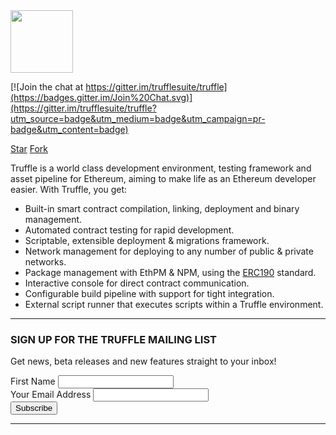 <img src='img/logo.png' width="100px" />

[![Join the chat at https://gitter.im/trufflesuite/truffle](https://badges.gitter.im/Join%20Chat.svg)](https://gitter.im/trufflesuite/truffle?utm_source=badge&utm_medium=badge&utm_campaign=pr-badge&utm_content=badge)

<a class="github-button" href="https://github.com/trufflesuite/truffle" data-icon="octicon-star" data-show-count="true" aria-label="Star trufflesuite/truffle on GitHub">Star</a>
<a class="github-button" href="https://github.com/trufflesuite/truffle/fork" data-icon="octicon-repo-forked" data-show-count="true" aria-label="Fork trufflesuite/truffle on GitHub">Fork</a>

Truffle is a world class development environment, testing framework and asset pipeline for Ethereum, aiming to make life as an Ethereum developer easier. With Truffle, you get:

* Built-in smart contract compilation, linking, deployment and binary management.
* Automated contract testing for rapid development.
* Scriptable, extensible deployment & migrations framework.
* Network management for deploying to any number of public & private networks.
* Package management with EthPM & NPM, using the [ERC190](https://github.com/ethereum/EIPs/issues/190) standard.
* Interactive console for direct contract communication.
* Configurable build pipeline with support for tight integration.
* External script runner that executes scripts within a Truffle environment.

-------------------------------

<div class="BetaSignup">
  <h3>SIGN UP FOR THE TRUFFLE MAILING LIST</h3>

  <p>Get news, beta releases and new features straight to your inbox!</p>

  <div id="mc_embed_signup">
    <form action="//readthedocs.us14.list-manage.com/subscribe/post?u=563e4b50100f771d2d17cf7a5&amp;id=b754a8ab50" method="post" id="mc-embedded-subscribe-form" name="mc-embedded-subscribe-form" class="validate" target="_blank" novalidate>
      <div id="mc_embed_signup_scroll">
        <div class='FormWrapper'>
          <div class="mc-field-group">
          <label for="mce-FNAME">First Name </label>
            <input type="text" value="" name="FNAME" class="" id="mce-FNAME">
          </div>
          <div class="mc-field-group">
            <label for="mce-EMAIL">Your Email Address</label>
            <input type="email" value="" name="EMAIL" class="email" id="mce-EMAIL" required>
          </div>
          <!-- real people should not fill this in and expect good things - do not remove this or risk form bot signups-->
          <div style="position: absolute; left: -5000px;" aria-hidden="true"><input type="text" name="b_563e4b50100f771d2d17cf7a5_b754a8ab50" tabindex="-1" value=""></div>
          <div class="clear"><input type="submit" value="Subscribe" name="subscribe" id="mc-embedded-subscribe" class="button"></div>
        </div>
      </div>
    </form>
  </div>
  <!--End mc_embed_signup-->
</div>

-------------------------------


<script>
  (function(i,s,o,g,r,a,m){i['GoogleAnalyticsObject']=r;i[r]=i[r]||function(){
  (i[r].q=i[r].q||[]).push(arguments)},i[r].l=1*new Date();a=s.createElement(o),
  m=s.getElementsByTagName(o)[0];a.async=1;a.src=g;m.parentNode.insertBefore(a,m)
  })(window,document,'script','https://www.google-analytics.com/analytics.js','ga');

  ga('create', 'UA-83874933-1', 'auto');
  ga('send', 'pageview');
</script>
